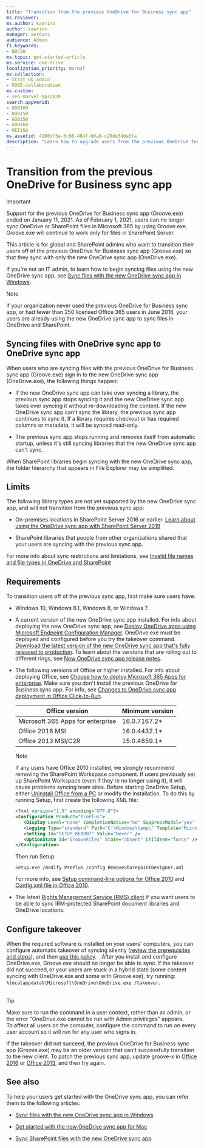 ```yaml
---
title: "Transition from the previous OneDrive for Business sync app"
ms.reviewer: 
ms.author: kaarins
author: kaarins
manager: serdars
audience: Admin
f1.keywords:
- NOCSH
ms.topic: get-started-article
ms.service: one-drive
localization_priority: Normal
ms.collection: 
- Strat_OD_admin
- M365-collaboration
ms.custom:
- seo-marvel-apr2020
search.appverid:
- ODB160
- ODB150
- GOB150
- GOB160
- MET150
ms.assetid: 4100df3a-0c96-464f-b0a8-c20de34da6fa
description: "Learn how to upgrade users from the previous OneDrive for Business sync app to the new OneDrive sync app (OneDrive.exe)."
---
```


# Transition from the previous OneDrive for Business sync app

> [!IMPORTANT]
> Support for the previous OneDrive for Business sync app (Groove.exe) ended on January 11, 2021. As of February 1, 2021, users can no longer sync OneDrive or SharePoint files in Microsoft 365 by using Groove.exe. Groove.exe will continue to work only for files in SharePoint Server.

This article is for global and SharePoint admins who want to transition their users off of the previous OneDrive for Business sync app (Groove.exe) so that they sync with only the new OneDrive sync app (OneDrive.exe).
  
If you're not an IT admin, to learn how to begin syncing files using the new OneDrive sync app, see [Sync files with the new OneDrive sync app in Windows](https://support.office.com/article/615391c4-2bd3-4aae-a42a-858262e42a49).
  
> [!NOTE]
> If your organization never used the previous OneDrive for Business sync app, or had fewer than 250 licensed Office 365 users in June 2016, your users are already using the new OneDrive sync app to sync files in OneDrive and SharePoint.
  
  
## Syncing files with OneDrive sync app to OneDrive sync app 

When users who are syncing files with the previous OneDrive for Business sync app (Groove.exe) sign in to the new OneDrive sync app (OneDrive.exe), the following things happen:
  
- If the new OneDrive sync app can take over syncing a library, the previous sync app stops syncing it and the new OneDrive sync app takes over syncing it without re-downloading the content. If the new OneDrive sync app can't sync the library, the previous sync app continues to sync it. If a library requires checkout or has required columns or metadata, it will be synced read-only.
    
- The previous sync app stops running and removes itself from automatic startup, unless it's still syncing libraries that the new OneDrive sync app can't sync.
    
When SharePoint libraries begin syncing with the new OneDrive sync app, the folder hierarchy that appears in File Explorer may be simplified.

  
## Limits

The following library types are not yet supported by the new OneDrive sync app, and will not transition from the previous sync app:
  
- On-premises locations in SharePoint Server 2016 or earlier. [Learn about using the OneDrive sync app with SharePoint Server 2019](/SharePoint/install/new-onedrive-sync-client)
    
- SharePoint libraries that people from other organizations shared that your users are syncing with the previous sync app.

For more info about sync restrictions and limitations, see [Invalid file names and file types in OneDrive and SharePoint](https://support.office.com/article/64883a5d-228e-48f5-b3d2-eb39e07630fa)

## Requirements

To transition users off of the previous sync app, first make sure users have:

- Windows 10, Windows 8.1, Windows 8, or Windows 7.

- A current version of the new OneDrive sync app installed. For info about deploying the new OneDrive sync app, see [Deploy OneDrive apps using Microsoft Endpoint Configuration Manager](deploy-on-windows.md). OneDrive.exe must be deployed and configured before you try the takeover command. [Download the latest version of the new OneDrive sync app that's fully released to production](https://go.microsoft.com/fwlink/p/?linkid=844652). To learn about the versions that are rolling out to different rings, see [New OneDrive sync app release notes](https://support.office.com/article/845dcf18-f921-435e-bf28-4e24b95e5fc0).

- The following versions of Office or higher installed. For info about deploying Office, see [Choose how to deploy Microsoft 365 Apps for enterprise](/DeployOffice/plan-office-365-Apps-for-enterprise). Make sure you don't install the previous OneDrive for Business sync app. For info, see [Changes to OneDrive sync app deployment in Office Click-to-Run](exclude-or-uninstall-previous-sync-client.md).

    |Office version  |Minimum version  |
    |---------|---------|
    |Microsoft 365 Apps for enterprise  <br/> |16.0.7167.2\*  <br/> |
    |Office 2016 MSI  <br/> |16.0.4432.1\*  <br/> |
    |Office 2013 MSI/C2R  <br/> |15.0.4859.1\*  <br/> |

   > [!NOTE]
   > If any users have Office 2010 installed, we strongly recommend removing the SharePoint Workspace component. If users previously set up SharePoint Workspace (even if they're no longer using it), it will cause problems syncing team sites. Before starting OneDrive Setup, either [Uninstall Office from a PC](https://support.office.com/article/9dd49b83-264a-477a-8fcc-2fdf5dbf61d8#OfficeVersion=2010) or modify the installation. To do this by running Setup, first create the following XML file:
   >
   > ```xml
   > <?xml version="1.0" encoding="UTF-8"?>
   > <Configuration Product="ProPlus">
   >    <Display Level="none" CompletionNotice="no" SuppressModal="yes" NoCancel="yes" AcceptEula="yes" />
   >    <Logging Type="standard" Path="C:\Windows\temp\" Template="MicrosoftSharePointWorkspaceSetup(*).txt" />
   >    <Setting Id="SETUP_REBOOT" Value="Never" />
   >    <OptionState Id="GrooveFiles" State="absent" Children="force" />
   > </Configuration>
   > ```
   >
   > Then run Setup:
   >
   > ```console
   > Setup.exe /modify ProPlus /config RemoveSharepointDesigner.xml
   > ```
   > For more info, see [Setup command-line options for Office 2010](/previous-versions/office/office-2010/cc178956(v=office.14)) and [Config.xml file in Office 2010](/previous-versions/office/office-2010/cc179195(v=office.14)). 
 
- The latest [Rights Management Service (RMS) client](https://aka.ms/odirm) if you want users to be able to sync IRM-protected SharePoint document libraries and OneDrive locations.
  
## Configure takeover

When the required software is installed on your users' computers, you can configure automatic takeover of syncing silently ([review the prerequisites and steps](use-silent-account-configuration.md)), and then [use this policy](use-group-policy.md#silently-sign-in-users-to-the-onedrive-sync-app-with-their-windows-credentials).  
  
After you install and configure OneDrive.exe, Groove.exe should no longer be able to sync. If the takeover did not succeed, or your users are stuck in a hybrid state (some content syncing with OneDrive.exe and some with Groove.exe), try running: `%localappdata%\Microsoft\OneDrive\OneDrive.exe /takeover`.  
  
> [!TIP] 
> Make sure to run the command in a user context, rather than as admin, or the error "OneDrive.exe cannot be run with Admin privileges" appears. <br>To affect all users on the computer, configure the command to run on every user account so it will run for any user who signs in.

If the takeover did not succeed, the previous OneDrive for Business sync app (Groove.exe) may be an older version that can't successfully transition to the new client. To patch the previous sync app, update groove-x in [Office 2016](/officeupdates/msp-files-office-2016) or [Office 2013](/officeupdates/msp-files-office-2013), and then try again.


## See also  

To help your users get started with the OneDrive sync app, you can refer them to the following articles:

- [Sync files with the new OneDrive sync app in Windows](https://support.office.com/article/615391c4-2bd3-4aae-a42a-858262e42a49)

- [Get started with the new OneDrive sync app for Mac](https://support.office.com/article/d11b9f29-00bb-4172-be39-997da46f913f)

- [Sync SharePoint files with the new OneDrive sync app](https://support.office.com/article/6de9ede8-5b6e-4503-80b2-6190f3354a88)
